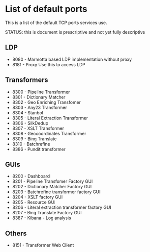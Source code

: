 # List of default ports

This is a list of the default TCP ports services use.

STATUS: this is document is prescriptive and not yet fully descriptive

## LDP

 * 8080 - Marmotta based LDP implementation without proxy
 * 8181 - Proxy Use this to access LDP

## Transformers

 * 8300 - Pipeline Transformer
 * 8301 - Dictionary Matcher
 * 8302 - Geo Enriching Transfomer
 * 8303 - Any23 Transformer
 * 8304 - Stanbol
 * 8305 - Literal Extraction Transformer
 * 8306 - SilkDedup
 * 8307 - XSLT Transformer
 * 8308 - Geocoordinates Transformer
 * 8309 - Bing Translate
 * 8310 - Batchrefine
 * 8386 - Pundit transformer
 
## GUIs

 * 8200 - Dashboard
 * 8201 - Pipeline Transfomer Factory GUI
 * 8202 - Dictionary Matcher Factory GUI
 * 8203 - Batchrefine transformer factory GUI
 * 8204 - XSLT factory GUI
 * 8205 - Resource GUI
 * 8206 - Literal extraction transformer factory GUI
 * 8207 - Bing Translate Factory GUI
 * 8387 - Kibana - Log analysis

## Others

 * 8151 - Transformer Web Client
